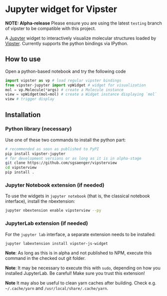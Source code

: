 # Jupyter widget for Vipster

**NOTE: Alpha-release**
Please ensure you are using the latest `testing` branch of vipster to be compatible with this project.

A [Jupyter](http://jupyter.org) widget to interactively visualize molecular structures loaded by [Vipster](https://github.com/sgsaenger/vipster).
Currently supports the python bindings via IPython.

## How to use

Open a python-based notebook and try the following code

```python
import vipster as vp # load regular vipster bindings
from vipster-jupyter import vpWidget # widget for visualization
mol = vp.Molecule(*args) # create a Molecule instance
view = vpWidget(mol=mol) # create a Widget instance displaying `mol`
view # trigger display
```

## Installation

### Python library (necessary)
Use one of these two commands to install the python part:
```bash
# recommended as soon as published to PyPI
pip install vipster-jupyter
# for development versions or as long as it is in alpha-stage
git clone https://github.com/sgsaenger/vipsterview
cd vipsterview
pip install .
```

### Jupyter Notebook extension (if needed)
To use the widgets in `jupyter notebook` (that is, the classical notebook interface),
install the nbextension:

```bash
jupyter nbextension enable vipsterview --py
```

### JupyterLab extension (if needed)

For the `jupyter lab` interface, a separate extension needs to be installed:

```bash
jupyter labextension install vipster-js-widget
```

**Note**:
As long as this is in alpha and not published to NPM, execute this command in the checked out git folder.

**Note**:
It may be necessary to execute this with `sudo`, depending on how you installed JupyterLab.
Be careful!
Make sure you trust this extension!

**Note**
It may also be useful to clean yarn caches after building.
Check e.g. `~/.cache/yarn` and `/usr/local/share/.cache/yarn`.
